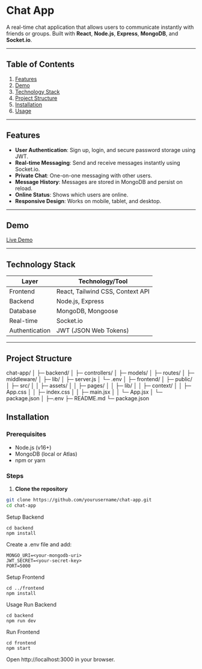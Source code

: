 # Chat App

A real-time chat application that allows users to communicate instantly with friends or groups. Built with **React**, **Node.js**, **Express**, **MongoDB**, and **Socket.io**.

---

## Table of Contents

1. [Features](#features)  
2. [Demo](#demo)  
3. [Technology Stack](#technology-stack)  
4. [Project Structure](#project-structure)  
5. [Installation](#installation)  
6. [Usage](#usage)

---

## Features

- **User Authentication**: Sign up, login, and secure password storage using JWT.  
- **Real-time Messaging**: Send and receive messages instantly using Socket.io.  
- **Private Chat**: One-on-one messaging with other users.   
- **Message History**: Messages are stored in MongoDB and persist on reload.  
- **Online Status**: Shows which users are online.  
- **Responsive Design**: Works on mobile, tablet, and desktop.  

---

## Demo

[Live Demo](https://your-demo-link.com)

---

## Technology Stack

| Layer        | Technology/Tool         |
|-------------|------------------------|
| Frontend    | React, Tailwind CSS, Context API |
| Backend     | Node.js, Express       |
| Database    | MongoDB, Mongoose      |
| Real-time   | Socket.io              |
| Authentication | JWT (JSON Web Tokens) |

---
## Project Structure

chat-app/
│
├─ backend/
│ ├─ controllers/
│ ├─ models/
│ ├─ routes/
│ ├─ middleware/
│ ├─ lib/
│ ├─ server.js
│ └─ .env
│
├─ frontend/
│ ├─ public/
│ ├─ src/
│ │ ├─ assets/
│ │ ├─ pages/
│ │ ├─ lib/
│ │ ├─ context/
│ │ ├─ App.css
│ │ ├─ index.css
│ │ ├─ main.jsx
│ │ └─ App.jsx
│ └─ package.json
│
├─.env
├─ README.md
└─ package.json


## Installation

### Prerequisites
- Node.js (v16+)
- MongoDB (local or Atlas)
- npm or yarn

### Steps

1. **Clone the repository**
```bash
git clone https://github.com/yourusername/chat-app.git
cd chat-app
```
Setup Backend
```
cd backend
npm install

```
Create a .env file and add:
```
MONGO_URI=<your-mongodb-uri>
JWT_SECRET=<your-secret-key>
PORT=5000
```
Setup Frontend
```
cd ../frontend
npm install
```
Usage
Run Backend
```
cd backend
npm run dev
```

Run Frontend
```
cd frontend
npm start
```

Open http://localhost:3000 in your browser.


